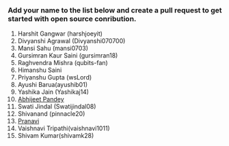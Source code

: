 ### Add your name to the list below and create a pull request to get started with open source conribution.

1. Harshit Gangwar (harshjoeyit)
2. Divyanshi Agrawal (Divyanshi070700)
3. Mansi Sahu (mansi0703)
4. Gursimran Kaur Saini (gursimran18)
5. Raghvendra Mishra (qubits-fan)
6. Himanshu Saini
7. Priyanshu Gupta (wsLord)
8. Ayushi Barua(ayushib01)
9. Yashika Jain (Yashikaj14)
10. [Abhijeet Pandey](https://github.com/abhijeetp94)
11. Swati Jindal (Swatijindal08)
13. Shivanand (pinnacle20)
12. [Pranavi](https://github.com/pranavi79)
13. Vaishnavi Tripathi(vaishnavi1011)
14. Shivam Kumar(shivamk28)
